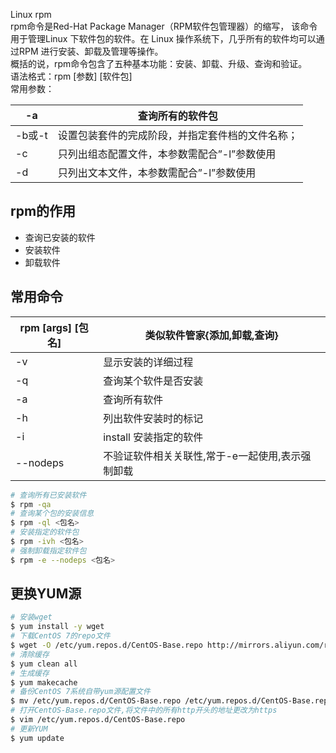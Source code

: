 Linux rpm <br />rpm命令是Red-Hat Package Manager（RPM软件包管理器）的缩写， 该命令用于管理Linux 下软件包的软件。在 Linux 操作系统下，几乎所有的软件均可以通过RPM 进行安装、卸载及管理等操作。<br />概括的说，rpm命令包含了五种基本功能：安装、卸载、升级、查询和验证。<br />语法格式：rpm [参数] [软件包]<br />常用参数：

| -a | 查询所有的软件包 |
| --- | --- |
| -b或-t | 设置包装套件的完成阶段，并指定套件档的文件名称； |
| -c | 只列出组态配置文件，本参数需配合”-l”参数使用 |
| -d | 只列出文本文件，本参数需配合”-l”参数使用 |

<a name="cQjlt"></a>
## rpm的作用

- 查询已安装的软件
- 安装软件
- 卸载软件
<a name="0dfbe902"></a>
## 常用命令
| **rpm [args] [包名]** | **类似软件管家{添加,卸载,查询}** |
| --- | --- |
| -v | 显示安装的详细过程 |
| -q | 查询某个软件是否安装 |
| -a | 查询所有软件 |
| -h | 列出软件安装时的标记 |
| -i | install 安装指定的软件 |
| --nodeps | 不验证软件相关关联性,常于-e一起使用,表示强制卸载 |

```bash
# 查询所有已安装软件
$ rpm -qa
# 查询某个包的安装信息
$ rpm -ql <包名>
# 安装指定的软件包
$ rpm -ivh <包名>
# 强制卸载指定软件包
$ rpm -e --nodeps <包名>
```
<a name="9b93f6c0"></a>
## 更换YUM源
```bash
# 安装wget
$ yum install -y wget
# 下载CentOS 7的repo文件
$ wget -O /etc/yum.repos.d/CentOS-Base.repo http://mirrors.aliyun.com/repo/Centos-7.repo
# 清除缓存
$ yum clean all
# 生成缓存
$ yum makecache
# 备份CentOS 7系统自带yum源配置文件
$ mv /etc/yum.repos.d/CentOS-Base.repo /etc/yum.repos.d/CentOS-Base.repo.backup
# 打开CentOS-Base.repo文件,将文件中的所有http开头的地址更改为https
$ vim /etc/yum.repos.d/CentOS-Base.repo
# 更新YUM
$ yum update
```
